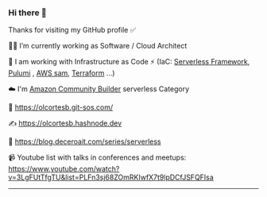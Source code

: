 ### Hi there 👋

Thanks for visiting my GitHub profile ✅ 

👨‍💻 I’m currently working as Software / Cloud Architect 

🌱 I am working with Infrastructure as Code ⚡ (IaC: [Serverless Framework](https://www.serverless.com/), [Pulumi](https://www.pulumi.com/) , [AWS sam](https://aws.amazon.com/es/serverless/sam/), [Terraform](https://www.terraform.io/) ...) 

☁️  I'm [Amazon Community Builder](https://aws.amazon.com/es/developer/community/community-builders/) serverless Category

🚀 https://olcortesb.git-sos.com/

✍️  https://olcortesb.hashnode.dev

🤝 https://blog.deceroait.com/series/serverless

📹 Youtube list with talks in conferences and meetups: https://www.youtube.com/watch?v=3LgFUtTfgTU&list=PLFn3sj68ZOmRKIwfX7t9lpDCfJSFQFIsa 
<hr>
<!--
<p> <img align="left" src="https://github-readme-streak-stats.herokuapp.com/?user=olcortesb&theme=default" alt="olcortesb" /></p>
-->
<!--
**olcortesb/olcortesb** is a ✨ _special_ ✨ repository because its `README.md` (this file) appears on your GitHub profile.

Here are some ideas to get you started:

- 🔭 I’m currently working on [Ack Storm](https://www.ackstorm.com/)
- 🌱 I’m currently learning ...
- 👯 I’m looking to collaborate on ...
- 🤔 I’m looking for help with ...
- 💬 Ask me about ...
- 📫 How to reach me: ...
- 😄 Pronouns: ...
- ⚡ Fun fact: ...
-->
